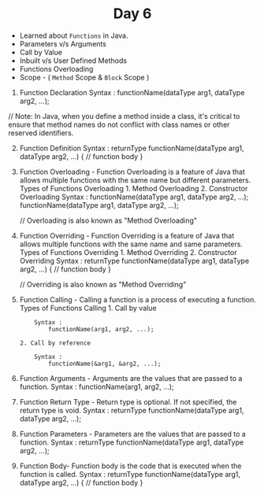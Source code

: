 <h1 align="center">Day 6</h1>

- Learned about `Functions` in Java.
- Parameters v/s Arguments
- Call by Value
- Inbuilt v/s User Defined Methods
- Functions Overloading
- Scope - ( `Method` Scope & `Block` Scope )

1. Function Declaration
   Syntax :
        functionName(dataType arg1, dataType arg2, ...);

// Note: In Java, when you define a method inside a class, it's critical to ensure that method names do not conflict with class names or other reserved identifiers.

2.  Function Definition
    Syntax :
        returnType functionName(dataType arg1, dataType arg2, ...) {
        // function body
    }

3.  Function Overloading - Function Overloading is a feature of Java that allows multiple functions with the same name but different parameters.
    Types of Functions Overloading 
        1. Method Overloading 
        2. Constructor Overloading
    Syntax :
        functionName(dataType arg1, dataType arg2, ...);
        functionName(dataType arg1, dataType arg2, ...);

    // Overloading is also known as "Method Overloading"

4.  Function Overriding - Function Overriding is a feature of Java that allows multiple functions with the same name and same parameters.
    Types of Functions Overriding 
        1. Method Overriding 
        2. Constructor Overriding
    Syntax :
        returnType functionName(dataType arg1, dataType arg2, ...) {
        // function body
    }

    // Overriding is also known as "Method Overriding"

5.  Function Calling - Calling a function is a process of executing a function.
    Types of Functions Calling 
        1. Call by value

            Syntax :
                functionName(arg1, arg2, ...);

        2. Call by reference

            Syntax :
                functionName(&arg1, &arg2, ...);

6.  Function Arguments - Arguments are the values that are passed to a function.
    Syntax :
        functionName(arg1, arg2, ...);

7.  Function Return Type - Return type is optional. If not specified, the return type is void.
    Syntax :
        returnType functionName(dataType arg1, dataType arg2, ...);

8.  Function Parameters - Parameters are the values that are passed to a function.
    Syntax :
        returnType functionName(dataType arg1, dataType arg2, ...);

9.  Function Body- Function body is the code that is executed when the function is called.
    Syntax :
        returnType functionName(dataType arg1, dataType arg2, ...) {
        // function body
    }
